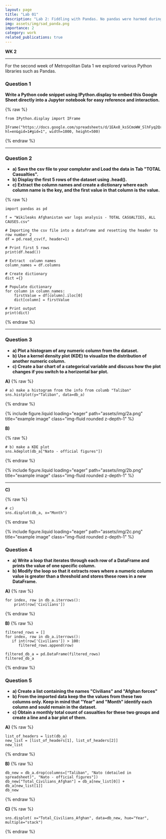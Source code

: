 ```yaml
---
layout: page
title: "Lab 01"
description: "Lab 2: Fiddling with Pandas. No pandas were harmed during the making of this lab."
img: assets/img/sad_panda.png
importance: 2
category: work
related_publications: true
---
```


**WK 2**

---

For the second week of Metropolitan Data 1 we explored various Python libraries such as Pandas.

### Question 1
**Write a Python code snippet using IPython.display to embed this Google Sheet directly into a Jupyter notebook for easy reference and interaction.**

{% raw %}

```
from IPython.display import IFrame

IFrame("https://docs.google.com/spreadsheets/d/1EAx8_ksSCmoWW_SlhFyq2QrRn0FNNhcg1TtDFJzZRgc/edit?hl=en&gid=1#gid=1", width=1000, height=500)
  ```
  
{% endraw %}
___

### Question 2

- **a) Save the csv file to your compluter and Load the data in Tab "TOTAL Casualties".**
- **b) Display the first 5 rows of the dataset using .head().**
- **c) Extract the column names and create a dictionary where each column name is the key, and the first value in that column is the value.**

{% raw %}

```
import pandas as pd

f = "Wikileaks Afghanistan war logs analysis - TOTAL CASUALTIES, ALL CAUSES.csv"

# Importing the csv file into a dataframe and resetting the header to row number 2
df = pd.read_csv(f, header=1)

# Print first 5 rows
print(df.head())

# Extract  column names
column_names = df.columns

# Create dictionary
dict ={}

# Populate dictionary
for column in column_names:
    firstValue = df[column].iloc[0]
    dict[column] = firstValue

# Print output
print(dict)
``` 
{% endraw %}

___

### Question 3
- **a) Plot a histogram of any numeric column from the dataset.**
- **b) Use a kernel density plot (KDE) to visualize the distribution of another numeric column.**
- **c) Create a bar chart of a categorical variable and discuss how the plot changes if you switch to a horizontal bar plot.**

**A)**
{% raw %}
```
# a) make a histogram from the info from columb "Taliban"
sns.histplot(y="Taliban", data=db_a)
``` 
{% endraw %}


{% include figure.liquid loading="eager" path="assets/img/2a.png" title="example image" class="img-fluid rounded z-depth-1" %}

**B)**

{% raw %}
```
# b) make a KDE plot
sns.kdeplot(db_a["Nato - official figures"])
```
{% endraw %}

{% include figure.liquid loading="eager" path="assets/img/2b.png" title="example image" class="img-fluid rounded z-depth-1" %}

___

**C)**

{% raw %}
```
# c)
sns.displot(db_a, x="Month")
```
{% endraw %}

{% include figure.liquid loading="eager" path="assets/img/2c.png" title="example image" class="img-fluid rounded z-depth-1" %}

### Question 4
- **a) Write a loop that iterates through each row of a DataFrame and prints the value of one specific column.**
- **b) Modify the loop so that it extracts rows where a numeric column value is greater than a threshold and stores these rows in a new DataFrame.**

**A)**
{% raw %}
```
for index, row in db_a.iterrows():
    print(row['Civilians'])
```
{% endraw %}

**B)**
{% raw %}
```
filtered_rows = []
for index, row in db_a.iterrows():
   if int(row['Civilians']) > 100:
      filtered_rows.append(row)

filtered_db_a = pd.DataFrame(filtered_rows)
filtered_db_a
```
{% endraw %}

### Question 5
- **a) Create a list containing the names "Civilians" and "Afghan forces"**
- **b) From the imported data keep the the values from these two columns only. Keep in mind that "Year" and "Month" identify each column and sould remain in the dataset.**
- **c) Obtain a monthly total count of casualties for these two groups and create a line and a bar plot of them.**

**A)**
{% raw %}
```
list_of_headers = list(db_a)
new_list = [list_of_headers[1], list_of_headers[2]]
new_list
```
{% endraw %}

**B)**
{% raw %}
```
db_new = db_a.drop(columns=["Taliban", "Nato (detailed in spreadsheet)", "Nato - official figures"])
db_new["Total_Civilians_Afghan"] = db_a[new_list[0]] + db_a[new_list[1]]
db_new
```
{% endraw %}

**C)**
{% raw %}
```
sns.displot( x="Total_Civilians_Afghan", data=db_new, hue="Year", multiple="stack")
```
{% endraw %}
